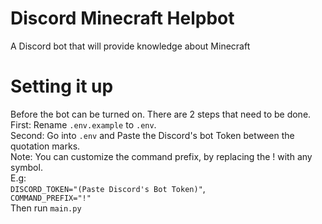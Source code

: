 # Discord Minecraft Helpbot
 A Discord bot that will provide knowledge about Minecraft

# Setting it up
Before the bot can be turned on. There are 2 steps that need to be done.\
First: Rename `.env.example` to `.env`.\
Second: Go into `.env` and Paste the Discord's bot Token between the quotation marks.\
Note: You can customize the command prefix, by replacing the ! with any symbol.\
E.g: \
`DISCORD_TOKEN="(Paste Discord's Bot Token)"`,\
`COMMAND_PREFIX="!"`\
Then run `main.py`
